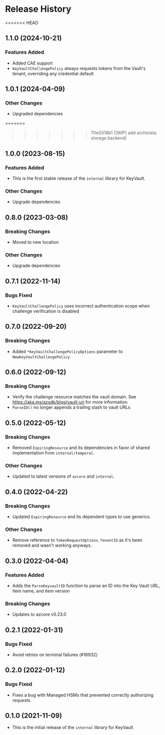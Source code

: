 # Release History

<<<<<<< HEAD
## 1.1.0 (2024-10-21)

### Features Added
* Added CAE support
* `KeyVaultChallengePolicy` always requests tokens from the Vault's tenant, overriding any credential default

## 1.0.1 (2024-04-09)

### Other Changes
* Upgraded dependencies

=======
>>>>>>> 70e0318b1 ([WIP] add archivista storage backend)
## 1.0.0 (2023-08-15)

### Features Added
* This is the first stable release of the `internal` library for KeyVault.

### Other Changes
* Upgrade dependencies

## 0.8.0 (2023-03-08)

### Breaking Changes
* Moved to new location

### Other Changes
* Upgrade dependencies

## 0.7.1 (2022-11-14)

### Bugs Fixed
* `KeyVaultChallengePolicy` uses incorrect authentication scope when challenge verification is disabled

## 0.7.0 (2022-09-20)

### Breaking Changes
* Added `*KeyVaultChallengePolicyOptions` parameter to `NewKeyVaultChallengePolicy`

## 0.6.0 (2022-09-12)

### Breaking Changes
* Verify the challenge resource matches the vault domain. See https://aka.ms/azsdk/blog/vault-uri for more information.
* `ParseID()` no longer appends a trailing slash to vault URLs

## 0.5.0 (2022-05-12)

### Breaking Changes
* Removed `ExpiringResource` and its dependencies in favor of shared implementation from `internal/temporal`.

### Other Changes
* Updated to latest versions of `azcore` and `internal`.

## 0.4.0 (2022-04-22)

### Breaking Changes
* Updated `ExpiringResource` and its dependent types to use generics.

### Other Changes
* Remove reference to `TokenRequestOptions.TenantID` as it's been removed and wasn't working anyways.

## 0.3.0 (2022-04-04)

### Features Added
* Adds the `ParseKeyvaultID` function to parse an ID into the Key Vault URL, item name, and item version

### Breaking Changes
* Updates to azcore v0.23.0

## 0.2.1 (2022-01-31)

### Bugs Fixed
* Avoid retries on terminal failures (#16932)

## 0.2.0 (2022-01-12)

### Bugs Fixed
* Fixes a bug with Managed HSMs that prevented correctly authorizing requests.

## 0.1.0 (2021-11-09)
* This is the initial release of the `internal` library for KeyVault
